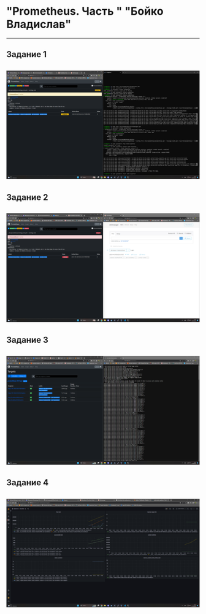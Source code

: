 # "Prometheus. Часть " "Бойко Владислав"
---
## Задание 1
![готово](https://github.com/VladiSlave2042/Prometheus2/blob/main/img/1.1.png)
---
## Задание 2
![готово](https://github.com/VladiSlave2042/Prometheus2/blob/main/img/2.1.png)
---
## Задание 3
![готово](https://github.com/VladiSlave2042/Prometheus2/blob/main/img/3.1.png)
---
## Задание 4
![готово](https://github.com/VladiSlave2042/Prometheus2/blob/main/img/4.1.png)
---